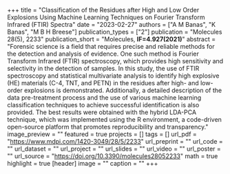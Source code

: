 +++
title = "Classification of the Residues after High and Low Order Explosions Using Machine Learning Techniques on Fourier Transform Infrared (FTIR) Spectra"
date = "2023-02-27"
authors = ["A M Banas", "K Banas", "M B H Breese"]
publication_types = ["2"]
publication = "Molecules 28(5), 2233"
publication_short = "Molecules, **IF=4.927(2021)**"
abstract = "Forensic science is a field that requires precise and reliable methods for the detection and analysis of evidence. One such method is Fourier Transform Infrared (FTIR) spectroscopy, which provides high sensitivity and selectivity in the detection of samples. In this study, the use of FTIR spectroscopy and statistical multivariate analysis to identify high explosive (HE) materials (C-4, TNT, and PETN) in the residues after high- and low-order explosions is demonstrated. Additionally, a detailed description of the data pre-treatment process and the use of various machine learning classification techniques to achieve successful identification is also provided. The best results were obtained with the hybrid LDA-PCA technique, which was implemented using the R environment, a code-driven open-source platform that promotes reproducibility and transparency."
image_preview = ""
featured = true
projects = []
tags = []
url_pdf = "https://www.mdpi.com/1420-3049/28/5/2233"
url_preprint = ""
url_code = ""
url_dataset = ""
url_project = ""
url_slides = ""
url_video = ""
url_poster = ""
url_source = "https://doi.org/10.3390/molecules28052233"
math = true
highlight = true
[header]
image = ""
caption = ""
+++

